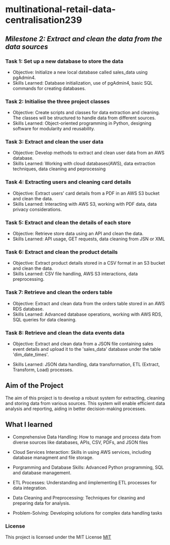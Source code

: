 # multinational-retail-data-centralisation239

## _Milestone 2: Extract and clean the data from the data sources_

### Task 1: Set up a new database to store the data

- Objective: Initialize a new local database called sales_data using pgAdmin4.
- Skills Learned: Database initialization, use of pgAdmin4, basic SQL commands for creating databases.

### Task 2: Initialise the three project classes
- Objective: Create scripts and classes for data extraction and cleaning. 
The classes will be structured to handle data from different sources. 
- Skills Learned: Object-oriented programming in Python, designing software for modularity and reusability.

### Task 3: Extract and clean the user data
- Objective: Develop methods to extract and clean user data from an AWS database.
- Skills Learned: Working with cloud databases(AWS), data extraction techniques, data cleaning and peprocessing


### Task 4: Extracting users and cleaning card details

- Objective: Extract users' card details from a PDF in an AWS S3 bucket and clean the data.
- Skills Learned: Interacting with AWS S3, working with PDF data, data privacy considerations.


### Task 5: Extract and clean the details of each store

- Objective: Retrieve store data using an API and clean the data.
- Skills Learned: API usage, GET requests, data cleaning from JSN or XML

### Task 6: Extract and clean the product details

- Objective: Extract product details stored in a CSV format in an S3 bucket and clean the data.
- Skills Learned: CSV file handling, AWS S3 interactions, data preprocessing.

### Task 7: Retrieve and clean the orders table

- Objective: Extract and clean data from the orders table stored in an AWS RDS database.
- Skills Learned: Advanced database operations, working with AWS RDS, SQL queries for data cleaning.

### Task 8: Retrieve and clean the data events data
- Objective: Extract and clean data from a JSON file containing sales event details and upload it to the 'sales_data' database under the table 'dim_date_times'.

- Skills Learned: JSON data handling, data transformation, ETL (Extract, Transform, Load) processes.

## Aim of the Project

The aim of this project is to develop a robust system for extracting, cleaning and storing data from various sources. This system will enable efficient data analysis and reporting, aiding in better decision-making processes.

## What I learned

- Comprehensive Data Handling: How to manage and process data from diverse sources like databases, APIs, CSV, PDFs, and JSON files

- Cloud Services Interaction: Skills in using AWS services, including database managment and file storage.

- Porgramming and Database Skills: Advanced Python programming, SQL and database management.

- ETL Processes: Understanding and iimplementing ETL processes for data integration.

- Data Cleaning and Preprocessing: Techniques for cleaning and preparing data for analysis.

- Problem-Solving: Developing solutions for complex data handling tasks

### License
This project is licensed under the MIT License
[MIT](https://choosealicense.com/licenses/mit/)
